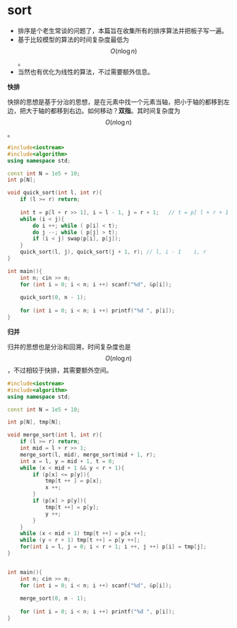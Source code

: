 # sort

* 排序是个老生常谈的问题了，本篇旨在收集所有的排序算法并把板子写一遍。
* 基于比较模型的算法的时间复杂度最低为 $$O(n \log n)$$。
* 当然也有优化为线性的算法，不过需要额外信息。

**快排**

快排的思想是基于分治的思想，是在元素中找一个元素当轴，把小于轴的都移到左边，把大于轴的都移到右边。如何移动？**双指**。其时间复杂度为 $$O(n \log n)$$。

```cpp
#include<iostream>
#include<algorithm>
using namespace std;

const int N = 1e5 + 10;
int p[N];

void quick_sort(int l, int r){
    if (l >= r) return;
    
    int t = p[l + r >> 1], i = l - 1, j = r + 1;   // t = p[ l + r + 1 >> 1]
    while (i < j){
        do i ++; while ( p[i] < t);
        do j --; while ( p[j] > t);
        if (i < j) swap(p[i], p[j]);
    }
    quick_sort(l, j), quick_sort(j + 1, r); // l, i - 1    i, r
}

int main(){
    int n; cin >> n;
    for (int i = 0; i < n; i ++) scanf("%d", &p[i]);
    
    quick_sort(0, n - 1);
    
    for (int i = 0; i < n; i ++) printf("%d ", p[i]);
}
```

**归并**

归并的思想也是分治和回溯，时间复杂度也是 $$O(n \log n)$$，不过相较于快排，其需要额外空间。

```cpp
#include<iostream>
#include<algorithm>
using namespace std;

const int N = 1e5 + 10;

int p[N], tmp[N];

void merge_sort(int l, int r){
    if (l >= r) return;
    int mid = l + r >> 1;
    merge_sort(l, mid), merge_sort(mid + 1, r);
    int x = l, y = mid + 1, t = 0;
    while (x < mid + 1 && y < r + 1){
        if (p[x] <= p[y]){
            tmp[t ++ ] = p[x];
            x ++;
        } 
        if (p[x] > p[y]){
            tmp[t ++] = p[y];
            y ++;
        }
    }
    while (x < mid + 1) tmp[t ++] = p[x ++];
    while (y < r + 1) tmp[t ++] = p[y ++];
    for(int i = l, j = 0; i < r + 1; i ++, j ++) p[i] = tmp[j];
}


int main(){
    int n; cin >> n;
    for (int i = 0; i < n; i ++) scanf("%d", &p[i]);
    
    merge_sort(0, n - 1);
    
    for (int i = 0; i < n; i ++) printf("%d ", p[i]);
}
```


